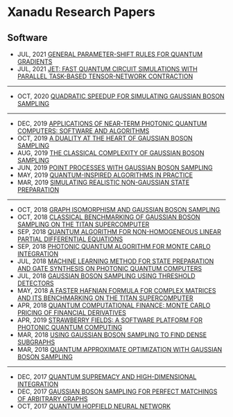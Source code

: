 # Xanadu Research Papers

## Software 

* JUL, 2021 [GENERAL PARAMETER-SHIFT RULES FOR QUANTUM GRADIENTS](https://arxiv.org/abs/2107.12390)
* JUL, 2021 [JET: FAST QUANTUM CIRCUIT SIMULATIONS WITH PARALLEL TASK-BASED TENSOR-NETWORK CONTRACTION](https://arxiv.org/abs/2107.09793)
---
* OCT, 2020 [QUADRATIC SPEEDUP FOR SIMULATING GAUSSIAN BOSON SAMPLING](https://arxiv.org/abs/2010.15595)
---
* DEC, 2019 [APPLICATIONS OF NEAR-TERM PHOTONIC QUANTUM COMPUTERS: SOFTWARE AND ALGORITHMS](https://arxiv.org/abs/1912.07634)
* OCT, 2019 [A DUALITY AT THE HEART OF GAUSSIAN BOSON SAMPLING](https://arxiv.org/abs/1910.04022)
* AUG, 2019 [THE CLASSICAL COMPLEXITY OF GAUSSIAN BOSON SAMPLING](https://arxiv.org/abs/1908.08068)
* JUN, 2019 [POINT PROCESSES WITH GAUSSIAN BOSON SAMPLING](https://arxiv.org/abs/1906.11972)
* MAY, 2019 [QUANTUM-INSPIRED ALGORITHMS IN PRACTICE](https://arxiv.org/abs/1905.10415)
* MAR, 2019 [SIMULATING REALISTIC NON-GAUSSIAN STATE PREPARATION](https://arxiv.org/abs/1905.07011)
---
* OCT, 2018 [GRAPH ISOMORPHISM AND GAUSSIAN BOSON SAMPLING](https://arxiv.org/abs/1810.10644)
* OCT, 2018 [CLASSICAL BENCHMARKING OF GAUSSIAN BOSON SAMPLING ON THE TITAN SUPERCOMPUTER](https://arxiv.org/abs/1810.00900)
* SEP, 2018 [QUANTUM ALGORITHM FOR NON-HOMOGENEOUS LINEAR PARTIAL DIFFERENTIAL EQUATIONS](https://arxiv.org/abs/1809.02622)
* SEP, 2018 [PHOTONIC QUANTUM ALGORITHM FOR MONTE CARLO INTEGRATION](https://arxiv.org/abs/1809.02579)
* JUL, 2018 [MACHINE LEARNING METHOD FOR STATE PREPARATION AND GATE SYNTHESIS ON PHOTONIC QUANTUM COMPUTERS](https://arxiv.org/abs/1807.10781)
* JUL, 2018 [GAUSSIAN BOSON SAMPLING USING THRESHOLD DETECTORS](https://arxiv.org/abs/1807.01639)
* MAY, 2018 [A FASTER HAFNIAN FORMULA FOR COMPLEX MATRICES AND ITS BENCHMARKING ON THE TITAN SUPERCOMPUTER](https://arxiv.org/abs/1805.12498)
* APR, 2018 [QUANTUM COMPUTATIONAL FINANCE: MONTE CARLO PRICING OF FINANCIAL DERIVATIVES](https://arxiv.org/abs/1805.00109)
* APR, 2019 [STRAWBERRY FIELDS: A SOFTWARE PLATFORM FOR PHOTONIC QUANTUM COMPUTING](https://arxiv.org/abs/1804.03159)
* MAR, 2018 [USING GAUSSIAN BOSON SAMPLING TO FIND DENSE SUBGRAPHS](https://arxiv.org/abs/1803.10730)
* MAR, 2018 [QUANTUM APPROXIMATE OPTIMIZATION WITH GAUSSIAN BOSON SAMPLING](https://arxiv.org/abs/1803.10731)
---
* DEC, 2017 [QUANTUM SUPREMACY AND HIGH-DIMENSIONAL INTEGRATION](https://arxiv.org/abs/1712.07288)
* DEC, 2017 [GAUSSIAN BOSON SAMPLING FOR PERFECT MATCHINGS OF ARBITRARY GRAPHS](https://arxiv.org/abs/1712.06729)
* OCT, 2017 [QUANTUM HOPFIELD NEURAL NETWORK](https://arxiv.org/abs/1710.03599)

